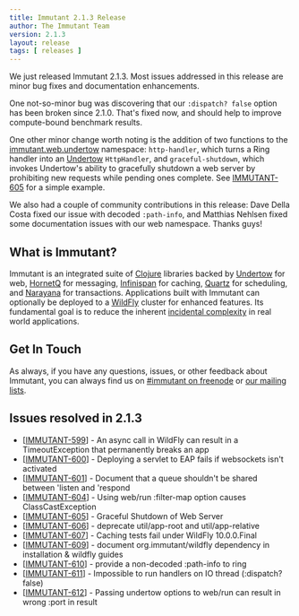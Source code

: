 ```yaml
---
title: Immutant 2.1.3 Release
author: The Immutant Team
version: 2.1.3
layout: release
tags: [ releases ]
---
```


We just released Immutant 2.1.3. Most issues addressed in this release
are minor bug fixes and documentation enhancements. 

One not-so-minor bug was discovering that our `:dispatch? false`
option has been broken since 2.1.0. That's fixed now, and should help
to improve compute-bound benchmark results.

One other minor change worth noting is the addition of two functions
to the [immutant.web.undertow] namespace: `http-handler`, which turns
a Ring handler into an [Undertow] `HttpHandler`, and
`graceful-shutdown`, which invokes Undertow's ability to gracefully
shutdown a web server by prohibiting new requests while pending ones
complete. See <a
href='https://issues.jboss.org/browse/IMMUTANT-605'>IMMUTANT-605</a>
for a simple example.

We also had a couple of community contributions in this release: Dave
Della Costa fixed our issue with decoded `:path-info`, and Matthias
Nehlsen fixed some documentation issues with our web namespace. Thanks
guys!

## What is Immutant?

Immutant is an integrated suite of [Clojure](http://clojure.org)
libraries backed by [Undertow] for web, [HornetQ] for messaging,
[Infinispan] for caching, [Quartz] for scheduling, and [Narayana] for
transactions. Applications built with Immutant can optionally be
deployed to a [WildFly] cluster for enhanced features. Its fundamental
goal is to reduce the inherent
[incidental complexity](http://en.wikipedia.org/wiki/Accidental_complexity)
in real world applications.

## Get In Touch

As always, if you have any questions, issues, or other feedback about
Immutant, you can always find us on
[#immutant on freenode](/community/) or
[our mailing lists](/community/mailing_lists).

## Issues resolved in 2.1.3

<ul>
<li>[<a href='https://issues.jboss.org/browse/IMMUTANT-599'>IMMUTANT-599</a>] - An async call in WildFly can result in a TimeoutException that permanently breaks an app</li>
<li>[<a href='https://issues.jboss.org/browse/IMMUTANT-600'>IMMUTANT-600</a>] - Deploying a servlet to EAP fails if websockets isn&#39;t activated</li>
<li>[<a href='https://issues.jboss.org/browse/IMMUTANT-601'>IMMUTANT-601</a>] - Document that a queue shouldn&#39;t be shared between &#39;listen and &#39;respond</li>
<li>[<a href='https://issues.jboss.org/browse/IMMUTANT-604'>IMMUTANT-604</a>] - Using web/run :filter-map option causes ClassCastException</li>
<li>[<a href='https://issues.jboss.org/browse/IMMUTANT-605'>IMMUTANT-605</a>] - Graceful Shutdown of Web Server</li>
<li>[<a href='https://issues.jboss.org/browse/IMMUTANT-606'>IMMUTANT-606</a>] - deprecate util/app-root and util/app-relative</li>
<li>[<a href='https://issues.jboss.org/browse/IMMUTANT-607'>IMMUTANT-607</a>] - Caching tests fail under WildFly 10.0.0.Final</li>
<li>[<a href='https://issues.jboss.org/browse/IMMUTANT-609'>IMMUTANT-609</a>] - document org.immutant/wildfly dependency in installation &amp; wildfly guides</li>
<li>[<a href='https://issues.jboss.org/browse/IMMUTANT-610'>IMMUTANT-610</a>] - provide a non-decoded :path-info to ring</li>
<li>[<a href='https://issues.jboss.org/browse/IMMUTANT-611'>IMMUTANT-611</a>] - Impossible to run handlers on IO thread (:dispatch? false)</li>
<li>[<a href='https://issues.jboss.org/browse/IMMUTANT-612'>IMMUTANT-612</a>] - Passing undertow options to web/run can result in wrong :port in result</li>
</ul>

[WildFly]: http://wildfly.org/
[Infinispan]: http://infinispan.org
[HornetQ]: http://hornetq.org
[Undertow]: http://undertow.io
[Quartz]: http://quartz-scheduler.org/
[Narayana]: http://www.jboss.org/narayana
[Feature Demo]: https://github.com/immutant/feature-demo
[immutant.web.undertow]: /documentation/2.1.3/apidoc/immutant.web.undertow.html
